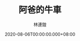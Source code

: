 ---
issue: 389
title: 阿爸的牛車
author: 林連鍠
date: 2020-08-06T00:00:00.000+08:00
topic: 懷想
difficulty: 1
wikidata: Q131449189
wikidata_link: https://www.wikidata.org/wiki/Q131449189
author_wikidata_link: https://www.wikidata.org/wiki/Q131448477
author_wikidata: Q131448477
---